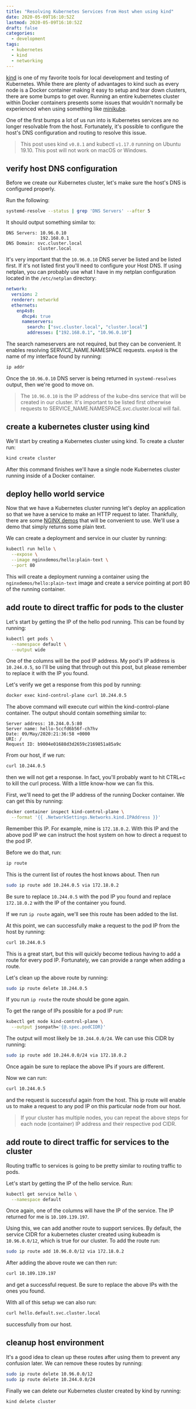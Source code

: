 ```yaml
---
title: "Resolving Kubernetes Services from Host when using kind"
date: 2020-05-09T16:10:52Z
lastmod: 2020-05-09T16:10:52Z
draft: false
categories:
  - development
tags:
  - kubernetes
  - kind
  - networking
---
```


[kind](https://kind.sigs.k8s.io/) is one of my favorite tools for local development and testing
of Kubernetes. While there are plenty of advantages to kind such as every node is a Docker
container making it easy to setup and tear down clusters, there are some bumps to get over.
Running an entire kubernetes cluster within Docker containers presents some issues that
wouldn't normally be experienced when using something like
[minikube](https://minikube.sigs.k8s.io/docs/).

One of the first bumps a lot of us run into is Kubernetes services are no longer resolvable
from the host. Fortunately, it's possible to configure the host's DNS configuration and routing
to resolve this issue.

> This post uses kind `v0.8.1` and kubectl `v1.17.0` running on Ubuntu 19.10. This post will
> not work on macOS or Windows.

## verify host DNS configuration

Before we create our Kubernetes cluster, let's make sure the host's DNS is configured properly.

Run the following:

```bash
systemd-resolve --status | grep 'DNS Servers' --after 5
```

It should output something similar to:

```
DNS Servers: 10.96.0.10
             192.168.0.1
DNS Domain: svc.cluster.local
            cluster.local
```

It's very important that the `10.96.0.10` DNS server be listed and be listed first.
If it's not listed first you'll need to configure your Host DNS. If using netplan,
you can probably use what I have in my netplan configuration located in the `/etc/netplan`
directory:

```yaml
network:
  version: 2
  renderer: networkd
  ethernets:
    enp4s0:
      dhcp4: true
      nameservers:
        search: ["svc.cluster.local", "cluster.local"]
        addresses: ["192.168.0.1", "10.96.0.10"]
```

The search nameservers are not required, but they can be convenient. It enables resolving
SERVICE_NAME.NAMESPACE requests. `enp4s0` is the name of my interface found by running:

```bash
ip addr
```

Once the `10.96.0.10` DNS server is being returned in `systemd-resolves` output, then we're
good to move on.

> The `10.96.0.10` is the IP address of the kube-dns service that will be created in our
> cluster. It's important to be listed first otherwise requests to
> SERVICE_NAME.NAMESPACE.svc.cluster.local will fail.

## create a kubernetes cluster using kind

We'll start by creating a Kubernetes cluster using kind. To create a cluster run:

```bash
kind create cluster
```

After this command finishes we'll have a single node Kubernetes cluster running inside of
a Docker container.

## deploy hello world service

Now that we have a Kubernetes cluster running let's deploy an application so that we have
a service to make an HTTP request to later. Thankfully, there are some
[NGINX demos](https://github.com/nginxinc/NGINX-Demos) that will be convenient to use. We'll
use a demo that simply returns some plain text.

We can create a deployment and service in our cluster by running:

```bash
kubectl run hello \
  --expose \
  --image nginxdemos/hello:plain-text \
  --port 80
```

This will create a deployment running a container using the `nginxdemos/hello:plain-text` image
and create a service pointing at port 80 of the running container.

## add route to direct traffic for pods to the cluster

Let's start by getting the IP of the hello pod running. This can be found by running:

```bash
kubectl get pods \
  --namespace default \
  --output wide
```

One of the columns will be the pod IP address. My pod's IP address is `10.244.0.5`, so I'll
be using that through out this post, but please remember to replace it with the IP you found.

Let's verify we get a response from this pod by running:

```bash
docker exec kind-control-plane curl 10.244.0.5
```

The above command will execute curl within the kind-control-plane container. The output should
contain something similar to:

```
Server address: 10.244.0.5:80
Server name: hello-5ccfd6b56f-ch7hv
Date: 09/May/2020:21:36:58 +0000
URI: /
Request ID: b9004e01688d3d2659c2169851a85a9c
```

From our host, if we run:

```bash
curl 10.244.0.5
```

then we will not get a response. In fact, you'll probably want to hit CTRL+c to kill the curl
process. With a little know-how we can fix this.

First, we'll need to get the IP address of the running Docker container. We can get this
by running:

```bash
docker container inspect kind-control-plane \
  --format '{{ .NetworkSettings.Networks.kind.IPAddress }}'
```

Remember this IP. For example, mine is `172.18.0.2`. With this IP and the above pod IP we can
instruct the host system on how to direct a request to the pod IP.

Before we do that, run:

```bash
ip route
```

This is the current list of routes the host knows about. Then run

```bash
sudo ip route add 10.244.0.5 via 172.18.0.2
```

Be sure to replace `10.244.0.5` with the pod IP you found and replace `172.18.0.2` with the
IP of the container you found.

If we run `ip route` again, we'll see this route has been added to the list.

At this point, we can successfully make a request to the pod IP from the host by running:

```bash
curl 10.244.0.5
```

This is a great start, but this will quickly become tedious having to add a route for every
pod IP. Fortunately, we can provide a range when adding a route.

Let's clean up the above route by running:

```bash
sudo ip route delete 10.244.0.5
```

If you run `ip route` the route should be gone again.

To get the range of IPs possible for a pod IP run:

```bash
kubectl get node kind-control-plane \
  --output jsonpath='{@.spec.podCIDR}'
```

The output will most likely be `10.244.0.0/24`. We can use this CIDR by running:

```bash
sudo ip route add 10.244.0.0/24 via 172.18.0.2
```

Once again be sure to replace the above IPs if yours are different.

Now we can run:

```bash
curl 10.244.0.5
```

and the request is successful again from the host. This ip route will enable us to make a request
to any pod IP on this particular node from our host.

> If your cluster has multiple nodes, you can repeat the above steps for each node (container)
> IP address and their respective pod CIDR.

## add route to direct traffic for services to the cluster

Routing traffic to services is going to be pretty similar to routing traffic to pods.

Let's start by getting the IP of the hello service. Run:

```bash
kubectl get service hello \
  --namespace default
```

Once again, one of the columns will have the IP of the service. The IP returned for me is
`10.109.139.197`.

Using this, we can add another route to support services. By default, the service CIDR for
a kubernetes cluster created using kubeadm is `10.96.0.0/12`, which is true for our cluster.
To add the route run:

```bash
sudo ip route add 10.96.0.0/12 via 172.18.0.2
```

After adding the above route we can then run:

```bash
curl 10.109.139.197
```

and get a successful request. Be sure to replace the above IPs with the ones you found.

With all of this setup we can also run:

```bash
curl hello.default.svc.cluster.local
```

successfully from our host.

## cleanup host environment

It's a good idea to clean up these routes after using them to prevent any confusion later. We
can remove these routes by running:

```bash
sudo ip route delete 10.96.0.0/12
sudo ip route delete 10.244.0.0/24
```

Finally we can delete our Kubernetes cluster created by kind by running:

```bash
kind delete cluster
```

